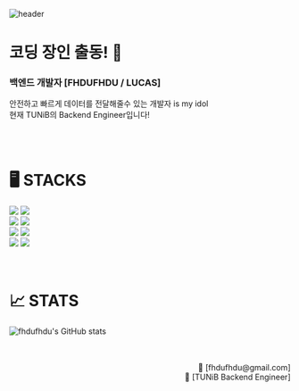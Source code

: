 ![header](https://capsule-render.vercel.app/api?type=waving&color=auto&height=300&section=header&text=FHDUFHDU%20/%20LUCAS&fontSize=50&animation=fadeIn)

# 코딩 장인 출동! 🏅

### 백엔드 개발자 [FHDUFHDU / LUCAS] 
안전하고 빠르게 데이터를 전달해줄수 있는 개발자 is my idol
<br>
현재 TUNiB의 Backend Engineer입니다!

<br>
<br>


# 🖥️ STACKS

<div> 
  <img src="https://img.shields.io/badge/python-3776AB?style=for-the-badge&logo=python&logoColor=white">
  <img src="https://img.shields.io/badge/Java-ED8B00?style=for-the-badge&logo=openjdk&logoColor=white">
  <br>
  <img src="https://img.shields.io/badge/Spring-6DB33F?style=for-the-badge&logo=spring&logoColor=white"> 
  <img src="https://img.shields.io/badge/MySQL-00000F?style=for-the-badge&logo=mysql&logoColor=white">
  <br> 
  <img src="https://img.shields.io/badge/javascript-F7DF1E?style=for-the-badge&logo=javascript&logoColor=black"> 
  <img src="https://img.shields.io/badge/github-181717?style=for-the-badge&logo=github&logoColor=white">
  <br>
  <img src="https://img.shields.io/badge/Amazon_AWS-232F3E?style=for-the-badge&logo=amazon-aws&logoColor=white">
  <img src="https://img.shields.io/badge/git-F05032?style=for-the-badge&logo=git&logoColor=white">
</div>

<br>
<br>

# 📈 STATS

![fhdufhdu's GitHub stats](https://github-readme-stats.vercel.app/api?username=fhdufhdu&show_icons=true&theme=radical)

<div align="right">
    <br><br>
    <span>📩 [fhdufhdu@gmail.com]</span><br>
    <span>🏢 [TUNiB Backend Engineer]</span><br>
</div>
